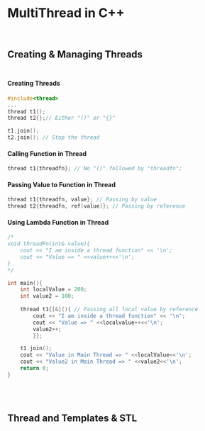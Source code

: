 # MultiThread in C++ <br><br>
## Creating & Managing Threads<br><br>
#### Creating Threads
```cpp
#include<thread>
...
thread t1();
thread t2{};// Either "()" or "{}"

t1.join();
t2.join(); // Stop the thread
```
#### Calling Function in Thread
```cpp
thread t1{threadfn}; // No "()" followed by "threadfn";
```
#### Passing Value to Function in Thread
```cpp
thread t1{threadfn, value}; // Passing by value
thread t2{threadfn, ref(value)}; // Passing by reference
```
#### Using Lambda Function in Thread
```cpp
/*
void threadFn(int& value){
    cout << "I am inside a thread function" << '\n';
    cout << "Value => " <<value++<<'\n';
}
*/

int main(){
    int localValue = 200;
    int value2 = 100;
    
    thread t1{[&](){ // Passing all local value by reference
        cout << "I am inside a thread function" << '\n';
        cout << "Value => " <<localvalue++<<'\n';
        value2++;
        }};

    t1.join();
    cout << "Value in Main Thread => " <<localValue<<'\n';
    cout << "Value2 in Main Thread => " <<value2<<'\n';
    return 0;
}
```
<br><br>
## Thread and Templates & STL


